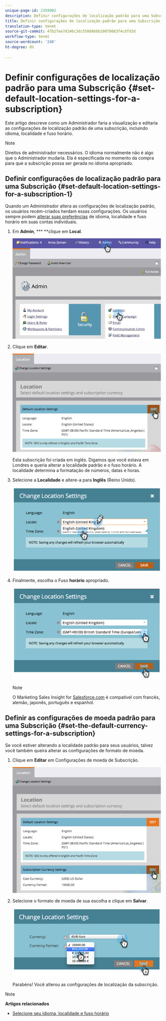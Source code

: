 ```yaml
---
unique-page-id: 2359902
description: Definir configurações de localização padrão para uma Subscrição - Documentos do Marketing - Documentação do produto
title: Definir configurações de localização padrão para uma Subscrição
translation-type: tm+mt
source-git-commit: 47b2fee7d146c3dc558d4bbb10070683f4cdfd3d
workflow-type: tm+mt
source-wordcount: '248'
ht-degree: 0%

---
```



# Definir configurações de localização padrão para uma Subscrição {#set-default-location-settings-for-a-subscription}

Este artigo descreve como um Administrador faria a visualização e editaria as configurações de localização padrão de uma subscrição, incluindo idioma, localidade e fuso horário.

>[!NOTE]
>
>Direitos de administrador necessários. O idioma normalmente não é algo que o Administrador mudaria. Ela é especificada no momento da compra para que a subscrição possa ser gerada no idioma apropriado.

## Definir configurações de localização padrão para uma Subscrição {#set-default-location-settings-for-a-subscription-1}

Quando um Administrador altera as configurações de localização padrão, os usuários recém-criados herdam essas configurações. Os usuários sempre podem [alterar suas preferências](select-your-language-locale-and-time-zone.md) de idioma, localidade e fuso horário em suas contas individuais.

1. Em **Admin**, *** **clique em **Local**.

   ![](assets/image2014-11-7-11-3a39-3a17.png)

1. Clique em **Editar**.

   ![](assets/image2014-11-7-11-3a40-3a39.png)

   Esta subscrição foi criada em inglês. Digamos que você estava em Londres e queria alterar a localidade padrão e o fuso horário. A localidade determina a formatação de números, datas e horas.

1. Selecione a **Localidade** e altere-a para **Inglês** (Reino Unido).

   ![](assets/image2014-11-7-11-3a51-3a26.png)

1. Finalmente, escolha o Fuso **horário** apropriado.

   ![](assets/image2014-11-7-14-3a42-3a34.png)

   >[!NOTE]
   >
   >O Marketing Sales Insight for [Salesforce.com](http://salesforce.com/) é compatível com francês, alemão, japonês, português e espanhol.

## Definir as configurações de moeda padrão para uma Subscrição {#set-the-default-currency-settings-for-a-subscription}

Se você estiver alterando a localidade padrão para seus usuários, talvez você também queira alterar as configurações de formato de moeda.

1. Clique em **Editar** em Configurações de moeda de Subscrição.

   ![](assets/image2014-11-7-15-3a50-3a33.png)

1. Selecione o formato de moeda de sua escolha e clique em **Salvar**.

   ![](assets/image2014-11-7-15-3a58-3a21.png)

   Parabéns! Você alterou as configurações de localização da subscrição.

>[!NOTE]
>
>**Artigos relacionados**
>
>* [Selecione seu idioma, localidade e fuso horário](select-your-language-locale-and-time-zone.md)

>



